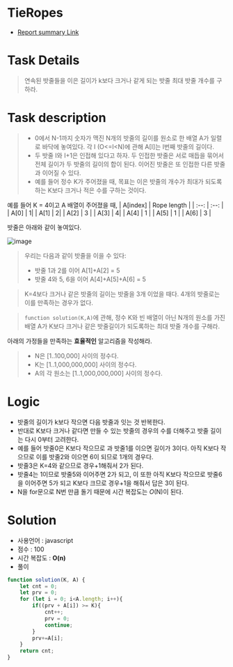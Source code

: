 # TieRopes
* [Report summary Link](https://app.codility.com/demo/results/training5UV2KD-98X/)
# Task Details
> 연속된 밧줄들을 이은 길이가 k보다 크거나 같게 되는 밧줄 최대 밧줄 개수를 구하라.
# Task description
> * 0에서 N-1까지 숫자가 맥진 N개의 밧줄의 길이를 원소로 한 배열 A가 일렬로 바닥에 놓여있다. 각 I (O<=I<N)에 관해 A[I]는 I번째 밧줄의 길이다.
> * 두 밧줄 I와 I+1은 인접해 있다고 하자. 두 인접한 밧줄은 서로 매듭을 묶어서 전체 길이가 두 밧줄의 길이의 합이 된다. 이어진 밧줄은 또 인접한 다른 밧줄과 이어질 수 있다.
> * 예를 들어 정수 K가 주어졌을 때, 목표는 이은 밧줄의 개수가 최대가 되도록하는 K보다 크거나 적은 수를 구하는 것이다.

예를 들어 K = 4이고 A 배열이 주어졌을 때,
| A[index] | Rope length |
| :--: | :--: |
| A[0] | 1| 
|  A[1] | 2| 
| A[2]  | 3 | 
| A[3] | 4| 
| A[4]  | 1 | 
| A[5] | 1 | 
| A[6] | 3 | 

밧줄은 아래와 같이 놓여있다.

![image](https://github.com/Pyotato/codility_practice/assets/102423086/d7f36866-4286-47e2-a65a-56963e751ac0)


> 우리는 다음과 같이 밧줄을 이을 수 있다:
> * 밧줄 1과 2를 이어 A[1]+A[2] = 5
> * 밧줄 4와 5, 6을 이어 A[4]+A[5]+A[6] = 5

> K=4보다 크거나 같은 밧줄의 길이는 밧줄을 3개 이었을 때다. 4개의 밧줄로는 이를 만족하는 경우가 없다.

> `function solution(K,A)`에 관해, 정수 K와 빈 배열이 아닌 N개의 원소를 가진 배열 A가 K보다 크거나 같은 밧줄길이가 되도록하는 최대 밧줄 개수를 구해라.

아래의 가정들을 만족하는 **효율적인** 알고리즘을 작성해라.
> * N은 [1..100,000] 사이의 정수다.
> * K는 [1..1,000,000,000] 사이의 정수다.
> * A의 각 원소는 [1..1,000,000,000] 사이의 정수다. 

# Logic
* 밧줄의 길이가 k보다 작으면 다음 밧줄과 잇는 것 반복한다.
* 반대로 K보다 크거나 같다면 만들 수 있는 밧줄의 경우의 수를 더해주고 밧줄 길이는 다시 0부터 고려한다.
* 예를 들어 밧줄0은 K보다 작으므로 과 밧줄1를 이으면 길이가 3이다. 아직 K보다 작으므로 이를 밧줄2와 이으면 6이 되므로 1개의 경우다.
* 밧줄3은 K=4와 같으므로 경우+1해줘서 2가 된다.
* 밧줄4는 1이므로 밧줄5와 이어주면 2가 되고, 이 또한 아직 K보다 작으므로 밧줄6을 이어주면 5가 되고 K보다 크므로 경우+1을 해줘서 답은 3이 된다.
* N을 for문으로 N번 만큼 돌기 때문에 시간 복잡도는 <i>O</i>(N)이 된다.

# Solution 
* 사용언어 : javascript
* 점수 : 100
* 시간 복잡도 : **O(n)**
* 풀이
```javascript
function solution(K, A) {
    let cnt = 0;
    let prv = 0;
    for (let i = 0; i<A.length; i++){
        if((prv + A[i]) >= K){
            cnt++;
            prv = 0;
            continue;
        } 
        prv+=A[i];
    }
    return cnt;
}
```
